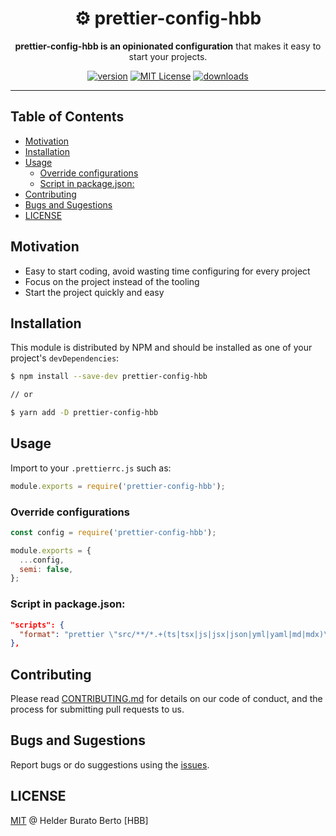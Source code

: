 <div align="center">
  <h1>⚙️ prettier-config-hbb</h1>

  <p><strong>prettier-config-hbb is an opinionated configuration</strong> that makes it easy to start your projects.</p>

<!-- prettier-ignore-start -->
[![version][version-badge]][package]
[![MIT License][license-badge]][license]
[![downloads][downloads-badge]][npmtrends]
<!-- prettier-ignore-end -->

</div>

---

## Table of Contents

<!-- START doctoc generated TOC please keep comment here to allow auto update -->
<!-- DON'T EDIT THIS SECTION, INSTEAD RE-RUN doctoc TO UPDATE -->

- [Motivation](#motivation)
- [Installation](#installation)
- [Usage](#usage)
  - [Override configurations](#override-configurations)
  - [Script in package.json:](#script-in-packagejson)
- [Contributing](#contributing)
- [Bugs and Sugestions](#bugs-and-sugestions)
- [LICENSE](#license)

<!-- END doctoc generated TOC please keep comment here to allow auto update -->

## Motivation

- Easy to start coding, avoid wasting time configuring for every project
- Focus on the project instead of the tooling
- Start the project quickly and easy

## Installation

This module is distributed by NPM and should be installed as one of your project's `devDependencies`:

```sh
$ npm install --save-dev prettier-config-hbb

// or

$ yarn add -D prettier-config-hbb
```

## Usage

Import to your `.prettierrc.js` such as:

```js
module.exports = require('prettier-config-hbb');
```

### Override configurations

```js
const config = require('prettier-config-hbb');

module.exports = {
  ...config,
  semi: false,
};
```

### Script in package.json:

```json
"scripts": {
  "format": "prettier \"src/**/*.+(ts|tsx|js|jsx|json|yml|yaml|md|mdx)\" --write"
},
```

## Contributing

Please read [CONTRIBUTING.md](CONTRIBUTING.md) for details on our code of conduct, and the process for submitting pull requests to us.

## Bugs and Sugestions

Report bugs or do suggestions using the [issues](https://github.com/helderburato/prettier-config-hbb/issues).

## LICENSE

[MIT](LICENSE) @ Helder Burato Berto [HBB]

<!-- prettier-ignore-start -->
[version-badge]: https://img.shields.io/npm/v/prettier-config-hbb.svg?style=flat-square
[package]: https://www.npmjs.com/package/prettier-config-hbb
[downloads-badge]: https://img.shields.io/npm/dm/prettier-config-hbb.svg?style=flat-square
[npmtrends]: http://www.npmtrends.com/prettier-config-hbb
[license-badge]: https://img.shields.io/npm/l/prettier-config-hbb.svg?style=flat-square
[license]: https://github.com/helderburato/prettier-config-hbb/blob/master/LICENSE
<!-- prettier-ignore-end -->
